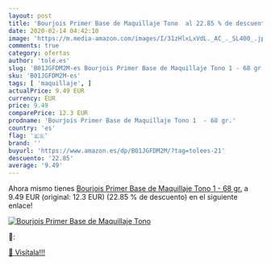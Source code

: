 ```yaml
---
layout: post
title: 'Bourjois Primer Base de Maquillaje Tono  al 22.85 % de descuento'
date: 2020-02-14 04:42:10
image: 'https://m.media-amazon.com/images/I/31zHlxLxVdL._AC_._SL400_.jpg'
comments: true
category: ofertas
author: 'tole.es'
slug: 'B01JGFDM2M-es Bourjois Primer Base de Maquillaje Tono 1 - 68 gr.'
sku: 'B01JGFDM2M-es'
tags: [ 'maquillaje', ]
actualPrice: 9.49 EUR
currency: EUR
price: 9.49
comparePrice: 12.3 EUR
prodname: 'Bourjois Primer Base de Maquillaje Tono 1  - 68 gr.'
country: 'es'
flag: '🇪🇸'
brand: ''
buyurl: 'https://www.amazon.es/dp/B01JGFDM2M/?tag=tolees-21'
descuento: '22.85'
average: '9.49'
---
```


Ahora mismo tienes [Bourjois Primer Base de Maquillaje Tono 1  - 68 gr.](https://www.amazon.es/dp/B01JGFDM2M/?tag=tolees-21) a 9.49 EUR (original: 12.3 EUR) (22.85 %  de descuento) en el siguiente enlace!

[![Bourjois Primer Base de Maquillaje Tono ](https://m.media-amazon.com/images/I/31zHlxLxVdL._AC_._SL400_.jpg)](https://www.amazon.es/dp/B01JGFDM2M/?tag=tolees-21)

🔎:


[🛒 Visítala!!!](https://www.amazon.es/dp/B01JGFDM2M/?tag=tolees-21)

